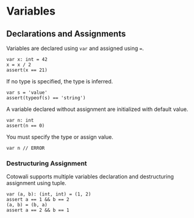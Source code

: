 # Variables

## Declarations and Assignments

Variables are declared using `var` and assigned using `=`.

```
var x: int = 42
x = x / 2
assert(x == 21)
```

If no type is specified, the type is inferred.


```
var s = 'value'
assert(typeof(s) == 'string')
```


A variable declared without assignment are initialized with default value.

```
var n: int
assert(n == 0)
```

You must specify the type or assign value.

```
var n // ERROR
```

### Destructuring Assignment

Cotowali supports multiple variables declaration and destructuring assignment using tuple.

```
var (a, b): (int, int) = (1, 2)
assert a == 1 && b == 2
(a, b) = (b, a)
assert a == 2 && b == 1
```
